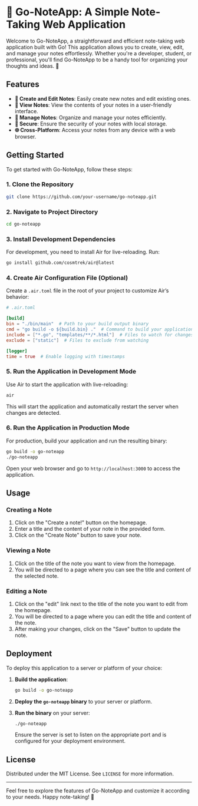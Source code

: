# 🚀 Go-NoteApp: A Simple Note-Taking Web Application

Welcome to Go-NoteApp, a straightforward and efficient note-taking web application built with Go! This application allows you to create, view, edit, and manage your notes effortlessly. Whether you're
a developer, student, or professional, you'll find Go-NoteApp to be a handy tool for organizing your thoughts and ideas. 📝

## Features

-  **📝 Create and Edit Notes**: Easily create new notes and edit existing ones.
-  **👀 View Notes**: View the contents of your notes in a user-friendly interface.
-  **💼 Manage Notes**: Organize and manage your notes efficiently.
-  **🔐 Secure**: Ensure the security of your notes with local storage.
-  **🌐 Cross-Platform**: Access your notes from any device with a web browser.

## Getting Started

To get started with Go-NoteApp, follow these steps:

### 1. Clone the Repository

```bash
git clone https://github.com/your-username/go-noteapp.git
```

### 2. Navigate to Project Directory

```bash
cd go-noteapp
```

### 3. Install Development Dependencies

For development, you need to install Air for live-reloading. Run:

```bash
go install github.com/cosmtrek/air@latest
```

### 4. Create Air Configuration File (Optional)

Create a `.air.toml` file in the root of your project to customize Air’s behavior:

```toml
# .air.toml

[build]
bin = "./bin/main"  # Path to your build output binary
cmd = "go build -o ${build.bin} ."  # Command to build your application
include = ["*.go", "templates/**/*.html"]  # Files to watch for changes
exclude = ["static"]  # Files to exclude from watching

[logger]
time = true  # Enable logging with timestamps
```

### 5. Run the Application in Development Mode

Use Air to start the application with live-reloading:

```bash
air
```

This will start the application and automatically restart the server when changes are detected.

### 6. Run the Application in Production Mode

For production, build your application and run the resulting binary:

```bash
go build -o go-noteapp
./go-noteapp
```

Open your web browser and go to `http://localhost:3000` to access the application.

## Usage

### Creating a Note

1. Click on the "Create a note!" button on the homepage.
2. Enter a title and the content of your note in the provided form.
3. Click on the "Create Note" button to save your note.

### Viewing a Note

1. Click on the title of the note you want to view from the homepage.
2. You will be directed to a page where you can see the title and content of the selected note.

### Editing a Note

1. Click on the "edit" link next to the title of the note you want to edit from the homepage.
2. You will be directed to a page where you can edit the title and content of the note.
3. After making your changes, click on the "Save" button to update the note.

## Deployment

To deploy this application to a server or platform of your choice:

1. **Build the application**:

   ```bash
   go build -o go-noteapp
   ```

2. **Deploy the `go-noteapp` binary** to your server or platform.

3. **Run the binary** on your server:

   ```bash
   ./go-noteapp
   ```

   Ensure the server is set to listen on the appropriate port and is configured for your deployment environment.

## License

Distributed under the MIT License. See `LICENSE` for more information.

---

Feel free to explore the features of Go-NoteApp and customize it according to your needs. Happy note-taking! 🚀
